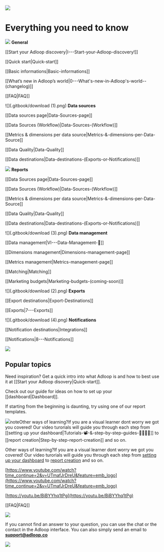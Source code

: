 
# 
![](.gitbook/Adloop-Manage.png)
# Everything you need to know


![](.gitbook/cropped-favicon.png) **General** 

[[Start your Adloop discovery|I---Start-your-Adloop-discovery!]]

[[Quick start|Quick-start]]

[[Basic informations|Basic-informations]]

[[What’s new in Adloop’s world|0---What's-new-in-Adloop's-world--(changelog)]]

[[FAQ|FAQ]]

![](.gitbook/download (1).png) **Data sources** 

[[Data sources page|Data-Sources-page]]

[[Data Sources (Workflow)|Data-Sources-(Workflow)]]

[[Metrics & dimensions per data source|Metrics-&-dimensions-per-Data-Source]]

[[Data Quality|Data-Quality]]

[[Data destinations|Data-destinations-(Exports-or-Notifications)]]

![](.gitbook/download.png) **Reports** 

[[Data Sources page|Data-Sources-page]]

[[Data Sources (Workflow)|Data-Sources-(Workflow)]]

[[Metrics & dimensions per data source|Metrics-&-dimensions-per-Data-Source]]

[[Data Quality|Data-Quality]]

[[Data destinations|Data-destinations-(Exports-or-Notifications)]]



![](.gitbook/download (3).png) **Data management** 

[[Data management|VI---Data-Management-📁]]

[[Dimensions management|Dimensions-management-page]]

[[Metrics management|Metrics-management-page]]

[[Matching|Matching]]

[[Marketing budgets|Marketing-budgets-(coming-soon)]]



![](.gitbook/download (2).png) **Exports** 

[[Export destinations|Export-Destinations]]

[[Exports|7---Exports]]

![](.gitbook/download (4).png) **Notifications** 

[[Notification destinations|Integrations]]

[[Notifications|8---Notifications]]

![](.gitbook/phone-notif@2x.png)


## Popular topics


Need inspiration? Get a quick intro into what Adloop is and how to best use it at  [[Start your Adloop disovery|Quick-start]].

 Check out our guide for ideas on how to set up your [[dashboard|Dashboard]].

 If starting from the beginning is daunting, try using one of our report templates.

![](.gitbook/Adloop-Dashboard_2.png)noteOther ways of learning?If you are a visual learner dont worry we got you covered!  Our video turorials will guide you through each step from [[setting up your dashboard|Tutorials-📽-&-step-by-step-guides-🚶‍♀️🚶‍♂️]] to [[report creation|Step-by-step-report-creation]] and so on. 

Other ways of learning?If you are a visual learner dont worry we got you covered!  Our video turorials will guide you through each step from [setting up your dashboard](/wiki/spaces/AHEN/pages/1770553413) to [report creation](/wiki/spaces/AHEN/pages/1770553779/Step+by+step+report+creation) and so on. 



[https://www.youtube.com/watch?time_continue=2&v=UTmafJrDreU&feature=emb_logo](https://www.youtube.com/watch?time_continue=2&v=UTmafJrDreU&feature=emb_logo)



[https://youtu.be/BiBYYhq1tPg](https://youtu.be/BiBYYhq1tPg)



[[FAQ|FAQ]]

![](.gitbook/Founder.png)

If you cannot find an answer to your question, you can use the chat or the contact in the Adloop interface. You can also simply send an email to[ **support@adloop.co** ](mailto:support@adloop.co)

![](.gitbook/Adloop-users-1.png)









